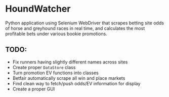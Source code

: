 # HoundWatcher

Python application using Selenium WebDriver that scrapes betting site odds of horse and greyhound races in real time, and calculates the most profitable bets under various bookie promotions.

## TODO:
- Fix runners having slightly different names across sites
- Create proper `DataStore` class
- Turn promotion EV functions into classes
- Betfair automatically scrape all win and place markets
- Find clean way to fetch/push odds/EV information for display
- Create a proper GUI